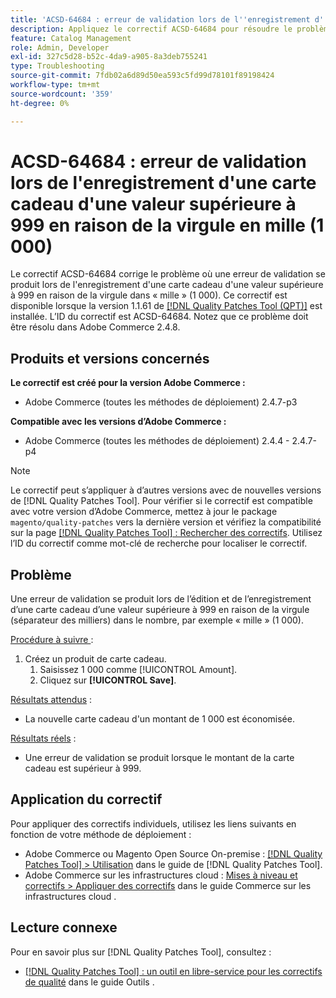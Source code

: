 ```yaml
---
title: 'ACSD-64684 : erreur de validation lors de l''enregistrement d''une carte cadeau d''une valeur supérieure à 999 en raison de la virgule en mille (1 000)'
description: Appliquez le correctif ACSD-64684 pour résoudre le problème Adobe Commerce où une erreur de validation se produit lors de l’enregistrement d’une carte cadeau d’une valeur supérieure à 999 en raison de la virgule « mille » (1 000).
feature: Catalog Management
role: Admin, Developer
exl-id: 327c5d28-b52c-4da9-a905-8a3deb755241
type: Troubleshooting
source-git-commit: 7fdb02a6d89d50ea593c5fd99d78101f89198424
workflow-type: tm+mt
source-wordcount: '359'
ht-degree: 0%

---
```


# ACSD-64684 : erreur de validation lors de l&#39;enregistrement d&#39;une carte cadeau d&#39;une valeur supérieure à 999 en raison de la virgule en mille (1 000)

Le correctif ACSD-64684 corrige le problème où une erreur de validation se produit lors de l&#39;enregistrement d&#39;une carte cadeau d&#39;une valeur supérieure à 999 en raison de la virgule dans « mille » (1 000). Ce correctif est disponible lorsque la version 1.1.61 de [[!DNL Quality Patches Tool (QPT)]](/help/tools/quality-patches-tool/quality-patches-tool-to-self-serve-quality-patches.md) est installée. L’ID du correctif est ACSD-64684. Notez que ce problème doit être résolu dans Adobe Commerce 2.4.8.

## Produits et versions concernés

**Le correctif est créé pour la version Adobe Commerce :**

* Adobe Commerce (toutes les méthodes de déploiement) 2.4.7-p3

**Compatible avec les versions d’Adobe Commerce :**

* Adobe Commerce (toutes les méthodes de déploiement) 2.4.4 - 2.4.7-p4

>[!NOTE]
>
>Le correctif peut s’appliquer à d’autres versions avec de nouvelles versions de [!DNL Quality Patches Tool]. Pour vérifier si le correctif est compatible avec votre version d’Adobe Commerce, mettez à jour le package `magento/quality-patches` vers la dernière version et vérifiez la compatibilité sur la page [[!DNL Quality Patches Tool] : Rechercher des correctifs](https://experienceleague.adobe.com/tools/commerce-quality-patches/index.html?lang=fr). Utilisez l’ID du correctif comme mot-clé de recherche pour localiser le correctif.

## Problème

Une erreur de validation se produit lors de l’édition et de l’enregistrement d’une carte cadeau d’une valeur supérieure à 999 en raison de la virgule (séparateur des milliers) dans le nombre, par exemple « mille » (1 000).

<u>Procédure à suivre </u> :

1. Créez un produit de carte cadeau.
   1. Saisissez 1 000 comme [!UICONTROL Amount].
   1. Cliquez sur **[!UICONTROL Save]**.

<u>Résultats attendus</u> :

* La nouvelle carte cadeau d&#39;un montant de 1 000 est économisée.

<u>Résultats réels</u> :

* Une erreur de validation se produit lorsque le montant de la carte cadeau est supérieur à 999.

## Application du correctif

Pour appliquer des correctifs individuels, utilisez les liens suivants en fonction de votre méthode de déploiement :

* Adobe Commerce ou Magento Open Source On-premise : [[!DNL Quality Patches Tool] > Utilisation](/help/tools/quality-patches-tool/usage.md) dans le guide de [!DNL Quality Patches Tool].
* Adobe Commerce sur les infrastructures cloud : [Mises à niveau et correctifs > Appliquer des correctifs](https://experienceleague.adobe.com/docs/commerce-cloud-service/user-guide/develop/upgrade/apply-patches.html?lang=fr) dans le guide Commerce sur les infrastructures cloud .

## Lecture connexe

Pour en savoir plus sur [!DNL Quality Patches Tool], consultez :

* [[!DNL Quality Patches Tool] : un outil en libre-service pour les correctifs de qualité](/help/tools/quality-patches-tool/quality-patches-tool-to-self-serve-quality-patches.md) dans le guide Outils .
